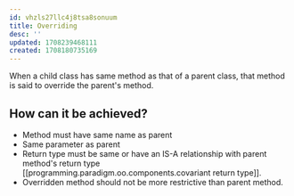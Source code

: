 ```yaml
---
id: vhzls27llc4j8tsa8sonuum
title: Overriding
desc: ''
updated: 1708239468111
created: 1708180735169
---
```


When a child class has same method as that of a parent class, that method is said to override the parent's method.

## How can it be achieved?

- Method must have same name as parent
- Same parameter as parent
- Return type must be same or have an IS-A relationship with parent method's return type [[programming.paradigm.oo.components.covariant return type]].
- Overridden method should not be more restrictive than parent method.
